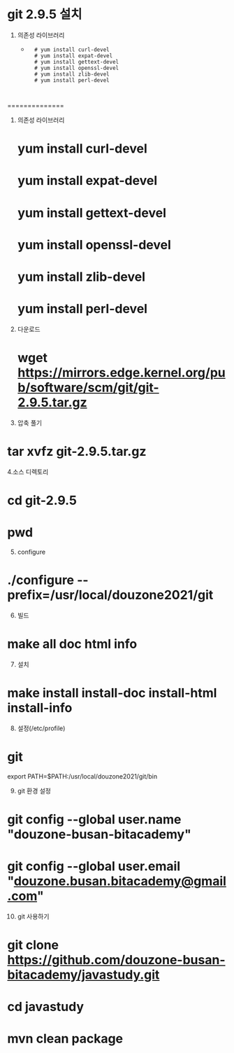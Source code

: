 # git 2.9.5 설치

1. 의존성 라이브러리
    * ```
        # yum install curl-devel
        # yum install expat-devel
        # yum install gettext-devel
        # yum install openssl-devel
        # yum install zlib-devel
        # yum install perl-devel
    ```


==============

1. 의존성 라이브러리
   # yum install curl-devel
   # yum install expat-devel
   # yum install gettext-devel
   # yum install openssl-devel
   # yum install zlib-devel
   # yum install perl-devel

2. 다운로드
   # wget https://mirrors.edge.kernel.org/pub/software/scm/git/git-2.9.5.tar.gz

3. 압축 풀기
  # tar xvfz git-2.9.5.tar.gz

4.소스 디렉토리
  # cd git-2.9.5
  # pwd

5. configure
  # ./configure --prefix=/usr/local/douzone2021/git

6. 빌드
  # make all doc html info
   
7. 설치
  # make install install-doc install-html install-info

8. 설정(/etc/profile)
# git
export PATH=$PATH:/usr/local/douzone2021/git/bin

9. git 환경 설정

# git config --global user.name "douzone-busan-bitacademy"
# git config --global user.email "douzone.busan.bitacademy@gmail.com"

10. git 사용하기

# git clone https://github.com/douzone-busan-bitacademy/javastudy.git
# cd javastudy
# mvn clean package